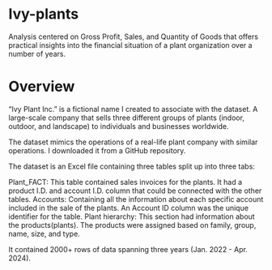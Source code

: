 # Ivy-plants
Analysis centered on Gross Profit, Sales, and Quantity of Goods that offers practical insights into the financial situation of a plant organization over a number of years.

# Overview

“Ivy Plant Inc.” is a fictional name I created to associate with the dataset. A large-scale company that sells three different groups of plants (indoor, outdoor, and landscape) to individuals and businesses worldwide. 

The dataset mimics the operations of a real-life plant company with similar operations. I downloaded it from a GitHub repository.

The dataset is an Excel file containing three tables split up into three tabs:

Plant_FACT: This table contained sales invoices for the plants. It had a product I.D. and account I.D. column that could be connected with the other tables.
Accounts: Containing all the information about each specific account included in the sale of the plants. An Account ID column was the unique identifier for the table.
Plant hierarchy: This section had information about the products(plants). The products were assigned based on family, group, name, size, and type.

It contained 2000+ rows of data spanning three years (Jan. 2022 - Apr. 2024).
